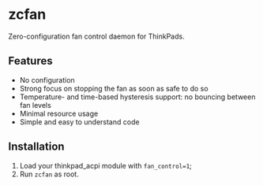# zcfan

Zero-configuration fan control daemon for ThinkPads.

## Features

- No configuration
- Strong focus on stopping the fan as soon as safe to do so
- Temperature- and time-based hysteresis support: no bouncing between fan
  levels
- Minimal resource usage
- Simple and easy to understand code

## Installation

1. Load your thinkpad_acpi module with `fan_control=1`;
2. Run `zcfan` as root.
